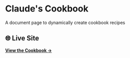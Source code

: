 # Claude's Cookbook
A document page to dynamically create cookbook recipes

## 🌐 Live Site
**[View the Cookbook →](https://galvanized-solutions.github.io/cookbook/)**
